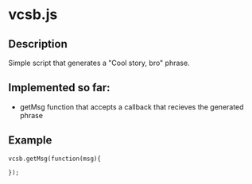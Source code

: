 vcsb.js
===========

Description
-----------

Simple script that generates a "Cool story, bro" phrase.

Implemented so far:
------------
- getMsg function that accepts a callback that recieves the generated phrase

Example
------------

    vcsb.getMsg(function(msg){
    
    });